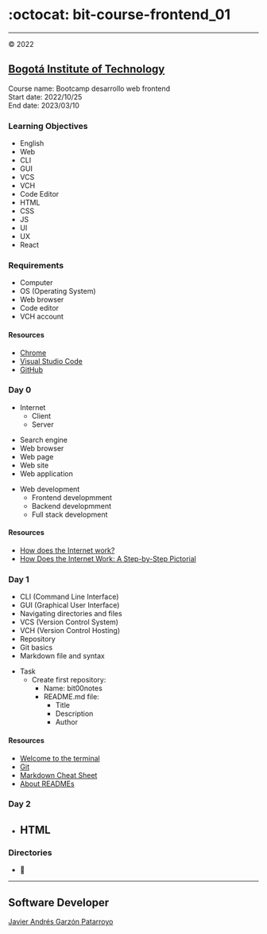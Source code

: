 # :octocat: bit-course-frontend_01
---
:copyright: 2022
## [Bogotá Institute of Technology](https://bit.institute/)
Course name: Bootcamp desarrollo web frontend  
Start date: 2022/10/25  
End date: 2023/03/10
### Learning Objectives
- English
- Web
- CLI
- GUI
- VCS
- VCH
- Code Editor
- HTML
- CSS
- JS
- UI
- UX
- React
### Requirements
- Computer
- OS (Operating System)
- Web browser
- Code editor
- VCH account
#### Resources
- [Chrome](https://www.google.com/chrome/)
- [Visual Studio Code](https://code.visualstudio.com/)
- [GitHub](https://github.com/)
### Day 0
* Internet
  - Client
  - Server
- Search engine
- Web browser
- Web page
- Web site
- Web application
* Web development
  - Frontend developmment
  - Backend developmment
  - Full stack development
#### Resources
- [How does the Internet work?](https://developer.mozilla.org/en-US/docs/Learn/Common_questions/How_does_the_Internet_work)
- [How Does the Internet Work: A Step-by-Step Pictorial](https://www.hp.com/us-en/shop/tech-takes/how-does-the-internet-work)
### Day 1
- CLI (Command Line Interface)
- GUI (Graphical User Interface)
- Navigating directories and files
- VCS (Version Control System)
- VCH (Version Control Hosting)
- Repository
- Git basics
- Markdown file and syntax
* Task
  * Create first repository:
    - Name: bit00notes
    * README.md file:
      - Title
      - Description
      - Author
#### Resources
- [Welcome to the terminal](https://developer.mozilla.org/en-US/docs/Learn/Tools_and_testing/Understanding_client-side_tools/Command_line)
- [Git](https://git-scm.com/https://git-scm.com/)
- [Markdown Cheat Sheet](https://www.markdownguide.org/cheat-sheet/)
- [About READMEs](https://docs.github.com/en/repositories/managing-your-repositorys-settings-and-features/customizing-your-repository/about-readmes)
### Day 2
* HTML
  - 
### Directories
- :open_file_folder: 
---
## Software Developer
[Javier Andrés Garzón Patarroyo](https://javierandresgp.com)
